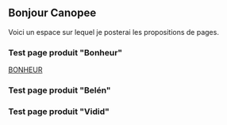 ## Bonjour Canopee
Voici un espace sur lequel je posterai les propositions de pages.

### Test page produit "Bonheur"

[BONHEUR](BONHEUR_1.html)

### Test page produit "Belén"



### Test page produit "Vidid"

